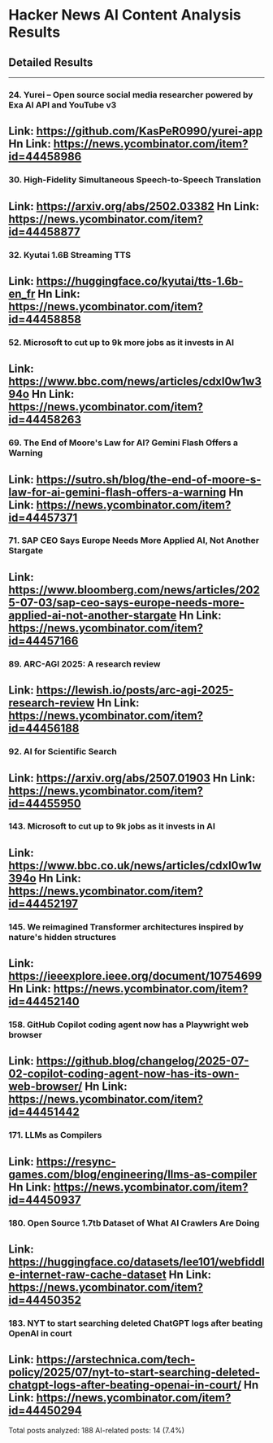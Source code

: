 # Hacker News AI Content Analysis Results

## Detailed Results

------
### 24. Yurei – Open source social media researcher powered by Exa AI API and YouTube v3
Link: https://github.com/KasPeR0990/yurei-app
Hn Link: https://news.ycombinator.com/item?id=44458986
------
### 30. High-Fidelity Simultaneous Speech-to-Speech Translation
Link: https://arxiv.org/abs/2502.03382
Hn Link: https://news.ycombinator.com/item?id=44458877
------
### 32. Kyutai 1.6B Streaming TTS
Link: https://huggingface.co/kyutai/tts-1.6b-en_fr
Hn Link: https://news.ycombinator.com/item?id=44458858
------
### 52. Microsoft to cut up to 9k more jobs as it invests in AI
Link: https://www.bbc.com/news/articles/cdxl0w1w394o
Hn Link: https://news.ycombinator.com/item?id=44458263
------
### 69. The End of Moore's Law for AI? Gemini Flash Offers a Warning
Link: https://sutro.sh/blog/the-end-of-moore-s-law-for-ai-gemini-flash-offers-a-warning
Hn Link: https://news.ycombinator.com/item?id=44457371
------
### 71. SAP CEO Says Europe Needs More Applied AI, Not Another Stargate
Link: https://www.bloomberg.com/news/articles/2025-07-03/sap-ceo-says-europe-needs-more-applied-ai-not-another-stargate
Hn Link: https://news.ycombinator.com/item?id=44457166
------
### 89. ARC-AGI 2025: A research review
Link: https://lewish.io/posts/arc-agi-2025-research-review
Hn Link: https://news.ycombinator.com/item?id=44456188
------
### 92. AI for Scientific Search
Link: https://arxiv.org/abs/2507.01903
Hn Link: https://news.ycombinator.com/item?id=44455950
------
### 143. Microsoft to cut up to 9k jobs as it invests in AI
Link: https://www.bbc.co.uk/news/articles/cdxl0w1w394o
Hn Link: https://news.ycombinator.com/item?id=44452197
------
### 145. We reimagined Transformer architectures inspired by nature's hidden structures
Link: https://ieeexplore.ieee.org/document/10754699
Hn Link: https://news.ycombinator.com/item?id=44452140
------
### 158. GitHub Copilot coding agent now has a Playwright web browser
Link: https://github.blog/changelog/2025-07-02-copilot-coding-agent-now-has-its-own-web-browser/
Hn Link: https://news.ycombinator.com/item?id=44451442
------
### 171. LLMs as Compilers
Link: https://resync-games.com/blog/engineering/llms-as-compiler
Hn Link: https://news.ycombinator.com/item?id=44450937
------
### 180. Open Source 1.7tb Dataset of What AI Crawlers Are Doing
Link: https://huggingface.co/datasets/lee101/webfiddle-internet-raw-cache-dataset
Hn Link: https://news.ycombinator.com/item?id=44450352
------
### 183. NYT to start searching deleted ChatGPT logs after beating OpenAI in court
Link: https://arstechnica.com/tech-policy/2025/07/nyt-to-start-searching-deleted-chatgpt-logs-after-beating-openai-in-court/
Hn Link: https://news.ycombinator.com/item?id=44450294
------
Total posts analyzed: 188
AI-related posts: 14 (7.4%)

